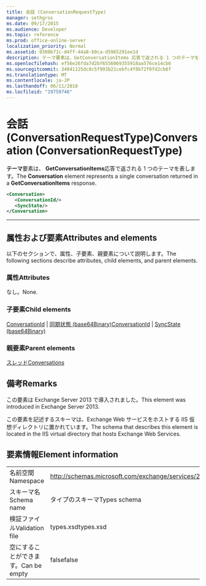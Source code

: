 ```yaml
---
title: 会話 (ConversationRequestType)
manager: sethgros
ms.date: 09/17/2015
ms.audience: Developer
ms.topic: reference
ms.prod: office-online-server
localization_priority: Normal
ms.assetid: 0308b71c-d4ff-44a8-b9ca-d5965291ee1d
description: テーマ要素は、GetConversationItems 応答で返される 1 つのテーマを表します。
ms.openlocfilehash: ef56e26fda7d2bf6556069355918aa576ce14cb6
ms.sourcegitcommit: 34041125dc8c5f993b21cebfc4f8b72f0fd2cb6f
ms.translationtype: MT
ms.contentlocale: ja-JP
ms.lasthandoff: 06/11/2018
ms.locfileid: "19759746"
---
```

# <a name="conversation-conversationrequesttype"></a><span data-ttu-id="deb97-103">会話 (ConversationRequestType)</span><span class="sxs-lookup"><span data-stu-id="deb97-103">Conversation (ConversationRequestType)</span></span>

<span data-ttu-id="deb97-104">**テーマ**要素は、 **GetConversationItems**応答で返される 1 つのテーマを表します。</span><span class="sxs-lookup"><span data-stu-id="deb97-104">The **Conversation** element represents a single conversation returned in a **GetConversationItems** response.</span></span> 
  
```XML
<Conversation>
   <ConversationId/>
   <SyncState/>
</Conversation>
```

 ****
## <a name="attributes-and-elements"></a><span data-ttu-id="deb97-105">属性および要素</span><span class="sxs-lookup"><span data-stu-id="deb97-105">Attributes and elements</span></span>

<span data-ttu-id="deb97-106">以下のセクションで、属性、子要素、親要素について説明します。</span><span class="sxs-lookup"><span data-stu-id="deb97-106">The following sections describe attributes, child elements, and parent elements.</span></span>
  
### <a name="attributes"></a><span data-ttu-id="deb97-107">属性</span><span class="sxs-lookup"><span data-stu-id="deb97-107">Attributes</span></span>

<span data-ttu-id="deb97-108">なし。</span><span class="sxs-lookup"><span data-stu-id="deb97-108">None.</span></span>
  
### <a name="child-elements"></a><span data-ttu-id="deb97-109">子要素</span><span class="sxs-lookup"><span data-stu-id="deb97-109">Child elements</span></span>

<span data-ttu-id="deb97-110">[ConversationId](conversationid.md) | [同期状態 (base64Binary)](syncstate-base64binary.md)</span><span class="sxs-lookup"><span data-stu-id="deb97-110">[ConversationId](conversationid.md) | [SyncState (base64Binary)](syncstate-base64binary.md)</span></span>
  
### <a name="parent-elements"></a><span data-ttu-id="deb97-111">親要素</span><span class="sxs-lookup"><span data-stu-id="deb97-111">Parent elements</span></span>

[<span data-ttu-id="deb97-112">スレッド</span><span class="sxs-lookup"><span data-stu-id="deb97-112">Conversations</span></span>](conversations-ex15websvcsotherref.md)
  
## <a name="remarks"></a><span data-ttu-id="deb97-113">備考</span><span class="sxs-lookup"><span data-stu-id="deb97-113">Remarks</span></span>

<span data-ttu-id="deb97-114">この要素は Exchange Server 2013 で導入されました。</span><span class="sxs-lookup"><span data-stu-id="deb97-114">This element was introduced in Exchange Server 2013.</span></span>
  
<span data-ttu-id="deb97-115">この要素を記述するスキーマは、Exchange Web サービスをホストする IIS 仮想ディレクトリに置かれています。</span><span class="sxs-lookup"><span data-stu-id="deb97-115">The schema that describes this element is located in the IIS virtual directory that hosts Exchange Web Services.</span></span>
  
## <a name="element-information"></a><span data-ttu-id="deb97-116">要素情報</span><span class="sxs-lookup"><span data-stu-id="deb97-116">Element information</span></span>

|||
|:-----|:-----|
|<span data-ttu-id="deb97-117">名前空間</span><span class="sxs-lookup"><span data-stu-id="deb97-117">Namespace</span></span>  <br/> |http://schemas.microsoft.com/exchange/services/2006/types  <br/> |
|<span data-ttu-id="deb97-118">スキーマ名</span><span class="sxs-lookup"><span data-stu-id="deb97-118">Schema name</span></span>  <br/> |<span data-ttu-id="deb97-119">タイプのスキーマ</span><span class="sxs-lookup"><span data-stu-id="deb97-119">Types schema</span></span>  <br/> |
|<span data-ttu-id="deb97-120">検証ファイル</span><span class="sxs-lookup"><span data-stu-id="deb97-120">Validation file</span></span>  <br/> |<span data-ttu-id="deb97-121">types.xsd</span><span class="sxs-lookup"><span data-stu-id="deb97-121">types.xsd</span></span>  <br/> |
|<span data-ttu-id="deb97-122">空にすることができます。</span><span class="sxs-lookup"><span data-stu-id="deb97-122">Can be empty</span></span>  <br/> |<span data-ttu-id="deb97-123">false</span><span class="sxs-lookup"><span data-stu-id="deb97-123">false</span></span>  <br/> |
   

